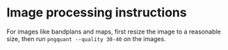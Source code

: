 # Image processing instructions

For images like bandplans and maps, first resize the image to a reasonable size, then run `pngquant --quality 30-40` on the images.